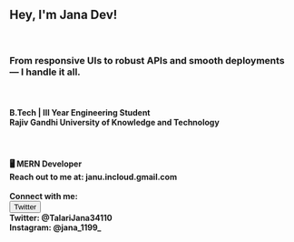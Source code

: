 <h2>Hey, I'm Jana Dev! </h2>
 <br>
 <h3>
From responsive UIs to robust APIs and smooth deployments — I handle it all.
 </h3>
<br>
<h4>B.Tech | III Year Engineering Student <br> Rajiv Gandhi University of Knowledge and Technology</h4>
<br>
<h4>
🖥 MERN Developer <br>
Reach out to me at: janu.incloud.gmail.com <br>
<br>
Connect with me: <br>
 <button style={background-color: red;}>Twitter </button> <br>
Twitter: @TalariJana34110 <br>
Instagram: @jana_1199_ <br>
</h4>

